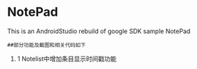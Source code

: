 # NotePad
This is an AndroidStudio rebuild of google SDK sample NotePad

    ##部分功能及截图和相关代码如下
1. 1 Notelist中增加条目显示时间戳功能
